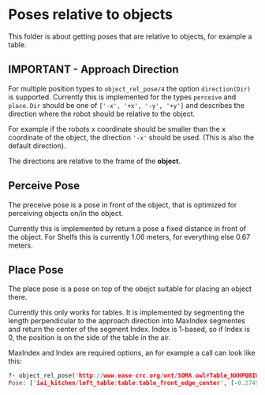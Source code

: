 # Poses relative to objects
This folder is about getting poses that are relative to objects, for example a table.

## IMPORTANT - Approach Direction
For multiple position types to `object_rel_pose/4` the option `direction(Dir)` is supported. Currently this is implemented for the types `perceive` and `place`.
`Dir` should be one of `['-x', '+x', '-y', '+y']` and describes the direction where the robot should be relative to the object.

For example if the robots x coordinate should be smaller than the x coordinate of the object, the direction `'-x'` should be used. (This is also the default direction).

The directions are relative to the frame of the **object**.

## Perceive Pose
The preceive pose is a pose in front of the object, that is optimized for perceiving objects on/in the object.

Currently this is implemented by return a pose a fixed distance in front of the object. For Shelfs this is currently 1.06 meters, for everything else 0.67 meters.

## Place Pose
The place pose is a pose on top of the obejct suitable for placing an object there.

Currently this only works for tables. It is implemented by segmenting the length perpendicular to the approach direction into MaxIndex segmentes and return the center of the segment Index. Index is 1-based, so if Index is 0, the position is on the side of the table in the air.

MaxIndex and Index are required options, an for example a call can look like this:
```prolog
?- object_rel_pose('http://www.ease-crc.org/ont/SOMA.owl#Table_NXHPQBIU', place, [direction('-x'),index(2),maxindex(5)], Pose)
Pose: ['iai_kitchen/left_table:table:table_front_edge_center', [-0.27499999999999997, 0.28, 0.0], [0, 0, 0, 1]].
```
